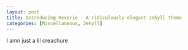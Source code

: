 ```yaml
---
layout: post
title: Introducing Reverie - A ridiculously elegant Jekyll theme
categories: [Miscellaneous, Jekyll]
---
```


I amn just a lil creachure
